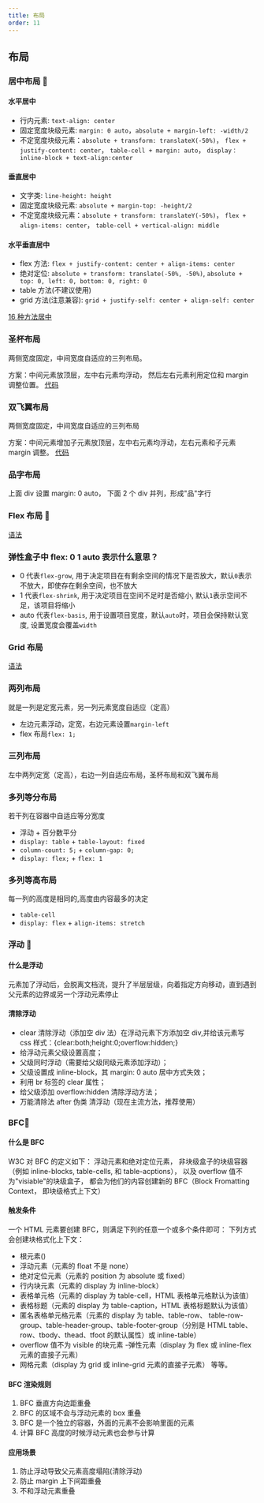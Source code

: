 ```yaml
---
title: 布局
order: 11
---
```


## 布局

### 居中布局 🧡

#### 水平居中

-   行内元素: `text-align: center`
-   固定宽度块级元素: `margin: 0 auto`，`absolute + margin-left: -width/2`
-   不定宽度块级元素：`absolute + transform: translateX(-50%)`， `flex + justify-content: center`， `table-cell + margin: auto`， `display：inline-block + text-align:center`

#### 垂直居中

-   文字类: `line-height: height`
-   固定宽度块级元素: `absolute + margin-top: -height/2`
-   不定宽度块级元素：`absolute + transform: translateY(-50%)`， `flex + align-items: center`， `table-cell + vertical-align: middle`

#### 水平垂直居中

-   flex 方法: `flex + justify-content: center + align-items: center`
-   绝对定位: `absolute + transform: translate(-50%, -50%)`, `absolute + top: 0, left: 0, bottom: 0, right: 0`
-   table 方法(不建议使用)
-   grid 方法(注意兼容): `grid + justify-self: center + align-self: center`

[16 种方法居中](https://juejin.cn/post/6844903474879004680)

### 圣杯布局

两侧宽度固定，中间宽度自适应的三列布局。

方案：中间元素放顶层，左中右元素均浮动， 然后左右元素利用定位和 margin 调整位置。
[代码](/write/css#圣杯布局)

### 双飞翼布局

两侧宽度固定，中间宽度自适应的三列布局

方案：中间元素增加子元素放顶层，左中右元素均浮动，左右元素和子元素 margin 调整。
[代码](/write/css#双飞翼布局)

### 品字布局

上面 div 设置 margin: 0 auto， 下面 2 个 div 并列，形成"品"字行

### Flex 布局 🧡

[语法](http://www.ruanyifeng.com/blog/2015/07/flex-grammar.html)

### 弹性盒子中 flex: 0 1 auto 表示什么意思？

-   0 代表`flex-grow`, 用于决定项目在有剩余空间的情况下是否放大，默认`0`表示不放大，即使存在剩余空间，也不放大
-   1 代表`flex-shrink`, 用于决定项目在空间不足时是否缩小, 默认`1`表示空间不足，该项目将缩小
-   auto 代表`flex-basis`, 用于设置项目宽度，默认`auto`时，项目会保持默认宽度, 设置宽度会覆盖`width`

### Grid 布局

[语法](http://www.ruanyifeng.com/blog/2019/03/grid-layout-tutorial.html)

### 两列布局

就是一列是定宽元素，另一列元素宽度自适应（定高）

-   左边元素浮动，定宽，右边元素设置`margin-left`
-   flex 布局`flex: 1;`

### 三列布局

左中两列定宽（定高），右边一列自适应布局，圣杯布局和双飞翼布局

### 多列等分布局

若干列在容器中自适应等分宽度

-   浮动 + 百分数平分
-   `display: table` + `table-layout: fixed`
-   `column-count: 5;` + `column-gap: 0;`
-   `display: flex;` + `flex: 1`

### 多列等高布局

每一列的高度是相同的,高度由内容最多的决定

-   `table-cell`
-   `display: flex` + `align-items: stretch`

### 浮动 🧡

#### 什么是浮动

元素加了浮动后，会脱离文档流，提升了半层层级，向着指定方向移动，直到遇到父元素的边界或另一个浮动元素停止

#### 清除浮动

-   clear 清除浮动（添加空 div 法）在浮动元素下方添加空 div,并给该元素写 css 样式：{clear:both;height:0;overflow:hidden;}
-   给浮动元素父级设置高度；
-   父级同时浮动（需要给父级同级元素添加浮动）；
-   父级设置成 inline-block，其 margin: 0 auto 居中方式失效；
-   利用 br 标签的 clear 属性；
-   给父级添加 overflow:hidden 清除浮动方法；
-   万能清除法 after 伪类 清浮动（现在主流方法，推荐使用）

### BFC🧡

#### 什么是 BFC

W3C 对 BFC 的定义如下： 浮动元素和绝对定位元素，
非块级盒子的块级容器（例如 inline-blocks, table-cells, 和 table-acptions），
以及 overflow 值不为"visiable"的块级盒子，
都会为他们的内容创建新的 BFC（Block Fromatting Context， 即块级格式上下文）

#### 触发条件

一个 HTML 元素要创建 BFC，则满足下列的任意一个或多个条件即可： 下列方式会创建块格式化上下文：

-   根元素()
-   浮动元素（元素的 float 不是 none）
-   绝对定位元素（元素的 position 为 absolute 或 fixed）
-   行内块元素（元素的 display 为 inline-block）
-   表格单元格（元素的 display 为 table-cell，HTML 表格单元格默认为该值）
-   表格标题（元素的 display 为 table-caption，HTML 表格标题默认为该值）
-   匿名表格单元格元素（元素的 display 为 table、table-row、 table-row-group、table-header-group、table-footer-group（分别是 HTML table、row、tbody、thead、tfoot 的默认属性）或 inline-table）
-   overflow 值不为 visible 的块元素 -弹性元素（display 为 flex 或 inline-flex 元素的直接子元素）
-   网格元素（display 为 grid 或 inline-grid 元素的直接子元素） 等等。

#### BFC 渲染规则

1. BFC 垂直方向边距重叠
2. BFC 的区域不会与浮动元素的 box 重叠
3. BFC 是一个独立的容器，外面的元素不会影响里面的元素
4. 计算 BFC 高度的时候浮动元素也会参与计算

#### 应用场景

1. 防止浮动导致父元素高度塌陷(清除浮动)
2. 防止 margin 上下间距重叠
3. 不和浮动元素重叠
